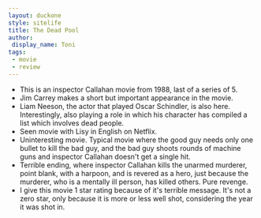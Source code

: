 ```yaml
---
layout: duckone
style: sitelife
title: The Dead Pool
author: 
 display_name: Toni
tags:
 - movie
 - review
---
```


* This is an inspector Callahan movie from 1988, last of a series of 5.
* Jim Carrey makes a short but important appearance in the movie.
* Liam Neeson, the actor that played Oscar Schindler, is also here. Interestingly, also playing a role in which his character has compiled a list which involves dead people.
* Seen movie with Lisy in English on Netflix.
* Uninteresting movie. Typical movie where the good guy needs only one bullet to kill the bad guy, and the bad guy shoots rounds of machine guns and inspector Callahan doesn't get a single hit.
* Terrible ending, where inspector Callahan kills the unarmed murderer, point blank, with a harpoon, and is revered as a hero, just because the murderer, who is a mentally ill person, has killed others. Pure revenge.
* I give this movie 1 star rating because of it's terrible message. It's not a zero star, only because it is more or less well shot, considering the year it was shot in.